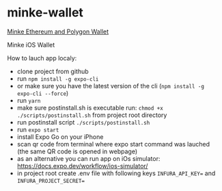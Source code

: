 # minke-wallet
[Minke Ethereum and Polygon Wallet](https://www.minke.app/)

Minke iOS Wallet

How to lauch app localy:

-   clone project from github
-   run `npm install -g expo-cli`
-   or make sure you have the latest version of the cli (`npm install -g expo-cli --force`)
-   run `yarn`
-   make sure postinstall.sh is executable run: `chmod +x ./scripts/postinstall.sh` from project root directory
-   run postinstall script `./scripts/postinstall.sh`
-   run `expo start`
-   install Expo Go on your iPhone
-   scan qr code from terminal where expo start command was lauched (the same QR code is opened in webpage)
-   as an alternative you can run app on iOs simulator: https://docs.expo.dev/workflow/ios-simulator/
-   in project root create .env file with following keys `INFURA_API_KEY=` and `INFURA_PROJECT_SECRET=`
